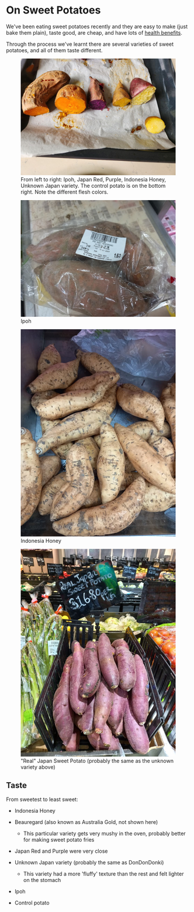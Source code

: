 # On Sweet Potatoes

We've been eating sweet potatoes recently and they are easy to make (just bake them plain), taste good, are cheap, and have lots of [health benefits][health].

Through the process we've learnt there are several varieties of sweet potatoes, and all of them taste different.

<figure>
  <div ><img src="/static/2023-02-06/sweet-potatoes.jpg" alt="Sweet potato varieties" loading="lazy"/></div>
  <figcaption>From left to right: Ipoh, Japan Red, Purple, Indonesia Honey, Unknown Japan variety. The control potato is on the bottom right. Note the different flesh colors.</figcaption>
</figure>

<figure>
  <div ><img src="/static/2023-02-06/ipoh.jpg" alt="Sweet potato varieties" loading="lazy"/></div>
  <figcaption>Ipoh</figcaption>
</figure>

<figure>
  <div ><img src="/static/2023-02-06/indonesia-honey.jpg" alt="Sweet potato varieties" loading="lazy"/></div>
  <figcaption>Indonesia Honey</figcaption>
</figure>

<figure>
  <div ><img src="/static/2023-02-06/real-japan-sweet-potato.jpg" alt="Sweet potato varieties" loading="lazy"/></div>
  <figcaption>"Real" Japan Sweet Potato (probably the same as the unknown variety above)</figcaption>
</figure>

## Taste

From sweetest to least sweet:

-   Indonesia Honey
-   Beauregard (also known as Australia Gold, not shown here)

    -   This particular variety gets very mushy in the oven, probably better for making sweet potato fries

-   Japan Red and Purple were very close
-   Unknown Japan variety (probably the same as DonDonDonki)

    -   This variety had a more 'fluffy' texture than the rest and felt lighter on the stomach

-   Ipoh
-   Control potato

[health]: https://www.healthline.com/nutrition/foods/sweet-potatoes
